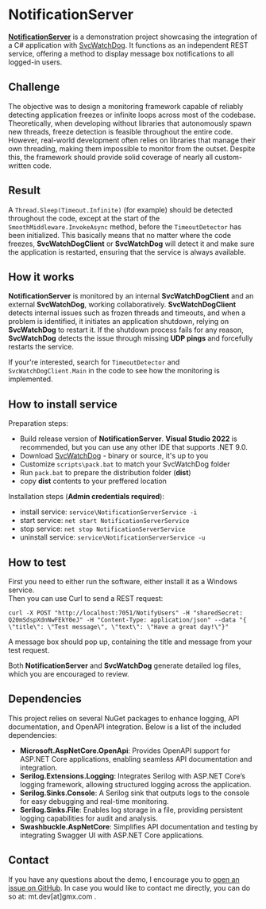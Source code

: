 ﻿# NotificationServer

[**NotificationServer**](https://github.com/matjazt/NotificationServer) is a demonstration project showcasing the integration of a C# application with [SvcWatchDog](https://github.com/matjazt/SvcWatchDog). It functions as an independent REST service, offering a method to display message box notifications to all logged-in users.

## Challenge

The objective was to design a monitoring framework capable of reliably detecting application freezes or infinite loops across most of the codebase. Theoretically, when developing without libraries that autonomously spawn new threads, freeze detection is feasible throughout the entire code. However, real-world development often relies on libraries that manage their own threading, making them impossible to monitor from the outset. Despite this, the framework should provide solid coverage of nearly all custom-written code.

## Result

A `Thread.Sleep(Timeout.Infinite)` (for example) should be detected throughout the code, except at the start of the `SmoothMiddleware.InvokeAsync` method, before the `TimeoutDetector` has been initialized.
This basically means that no matter where the code freezes, **SvcWatchDogClient** or **SvcWatchDog** will detect it and make sure the application is restarted, ensuring that the service is always available.

## How it works

**NotificationServer** is monitored by an internal **SvcWatchDogClient** and an external **SvcWatchDog**, working collaboratively. **SvcWatchDogClient** detects internal issues such as frozen threads and timeouts, and when a problem is identified, it initiates an application shutdown, relying on **SvcWatchDog** to restart it. If the shutdown process fails for any reason, **SvcWatchDog** detects the issue through missing **UDP pings** and forcefully restarts the service.

If your're interested, search for `TimeoutDetector` and `SvcWatchDogClient.Main` in the code to see how the monitoring is implemented.

## How to install service

Preparation steps:
- Build release version of **NotificationServer**. **Visual Studio 2022** is recommended, but you can use any other IDE that supports .NET 9.0.
- Download [SvcWatchDog](https://github.com/matjazt/SvcWatchDog) - binary or source, it's up to you
- Customize `scripts\pack.bat` to match your SvcWatchDog folder
- Run `pack.bat` to prepare the distribution folder (**dist**)
- copy **dist** contents to your preffered location

Installation steps (**Admin credentials required**):
- install service: `service\NotificationServerService -i`
- start service: `net start NotificationServerService`
- stop service: `net stop NotificationServerService`
- uninstall service: `service\NotificationServerService -u`

## How to test

First you need to either run the software, either install it as a Windows service.  
Then you can use Curl to send a REST request:  

`curl -X POST "http://localhost:7051/NotifyUsers" -H "sharedSecret: Q20mSdspXdnNwFEkY0eJ" -H "Content-Type: application/json" --data "{ \"title\": \"Test message\", \"text\": \"Have a great day!\"}"`

A message box should pop up, containing the title and message from your test request.

Both **NotificationServer** and **SvcWatchDog** generate detailed log files, which you are encouraged to review.

## Dependencies

This project relies on several NuGet packages to enhance logging, API documentation, and OpenAPI integration. Below is a list of the included dependencies:
- **Microsoft.AspNetCore.OpenApi**: Provides OpenAPI support for ASP.NET Core applications, enabling seamless API documentation and integration.
- **Serilog.Extensions.Logging**: Integrates Serilog with ASP.NET Core’s logging framework, allowing structured logging across the application.
- **Serilog.Sinks.Console**: A Serilog sink that outputs logs to the console for easy debugging and real-time monitoring.
- **Serilog.Sinks.File**: Enables log storage in a file, providing persistent logging capabilities for audit and analysis.
- **Swashbuckle.AspNetCore**: Simplifies API documentation and testing by integrating Swagger UI with ASP.NET Core applications.

## Contact

If you have any questions about the demo, I encourage you to [open an issue on GitHub](https://github.com/matjazt/SvcWatchDog/issues).
In case you would like to contact me directly, you can do so at: mt.dev[at]gmx.com .
